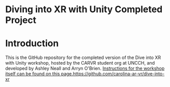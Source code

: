 # Diving into XR with Unity Completed Project
# Introduction
This is the GitHub repository for the completed version of the Dive into XR with Unity workshop, hosted by the CARVR student org at UNCCH, and developed by Ashley Neall and Arryn O'Brien.
[Instructions for the workshop itself can be found on this page.](https://github.com/carolina-ar-vr/dive-into-xr)https://github.com/carolina-ar-vr/dive-into-xr
